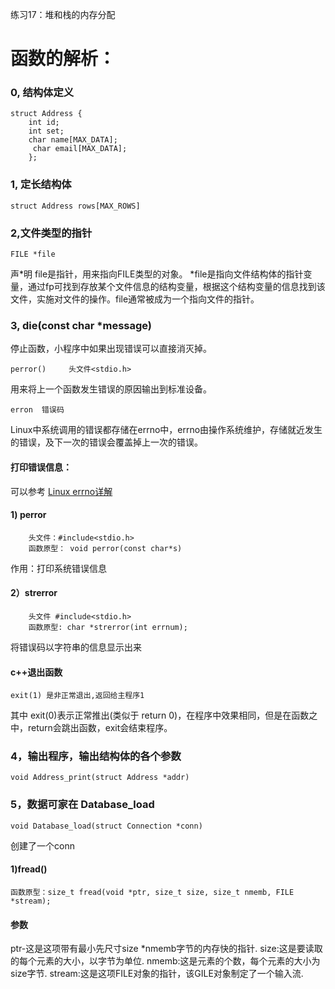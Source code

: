 练习17：堆和栈的内存分配

# 函数的解析： 	
### 0, 结构体定义
	struct Address {
		int id;
		int set;
		char name[MAX_DATA];
		 char email[MAX_DATA];
		};

### 1, 定长结构体

	struct Address rows[MAX_ROWS]

### 2,文件类型的指针	
	
	FILE *file

  声*明 file是指针，用来指向FILE类型的对象。
*file是指向文件结构体的指针变量，通过fp可找到存放某个文件信息的结构变量，根据这个结构变量的信息找到该文件，实施对文件的操作。file通常被成为一个指向文件的指针。

### 3, die(const char *message)
停止函数，小程序中如果出现错误可以直接消灭掉。

	perror()     头文件<stdio.h>
用来将上一个函数发生错误的原因输出到标准设备。

	erron  错误码 
Linux中系统调用的错误都存储在errno中，errno由操作系统维护，存储就近发生的错误，及下一次的错误会覆盖掉上一次的错误。
#### 打印错误信息：
 可以参考 [Linux errno详解](https://www.cnblogs.com/Jimmy1988/p/7485133.html "这个足以解释erron了")
#### 1) perror
		头文件：#include<stdio.h>
		函数原型： void perror(const char*s)
作用：打印系统错误信息
#### 2）strerror
		头文件 #include<stdio.h>
		函数原型: char *strerror(int errnum);
将错误码以字符串的信息显示出来

#### c++退出函数 
	exit(1) 是非正常退出,返回给主程序1
其中 exit(0)表示正常推出(类似于 return 0)，在程序中效果相同，但是在函数之中，return会跳出函数，exit会结束程序。

### 4，输出程序，输出结构体的各个参数 
	void Address_print(struct Address *addr)

### 5，数据可家在 Database_load
	void Database_load(struct Connection *conn)
创建了一个conn
#### 1)fread()
	函数原型：size_t fread(void *ptr, size_t size, size_t nmemb, FILE *stream);
#### 参数
ptr-这是这项带有最小先尺寸size \*nmemb字节的内存快的指针.
size:这是要读取的每个元素的大小，以字节为单位.
nmemb:这是元素的个数，每个元素的大小为size字节.
stream:这是这项FILE对象的指针，该GILE对象制定了一个输入流.



